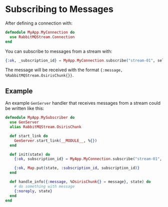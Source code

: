 # Subscribing to Messages

After defining a connection with:

```elixir
defmodule MyApp.MyConnection do
  use RabbitMQStream.Connection
end
```

You can subscribe to messages from a stream with:

```elixir
{:ok, _subscription_id} = MyApp.MyConnection.subscribe("stream-01", self(), :next, 999)
```

The message will be received with the format `{:message, %RabbitMQStream.OsirisChunk{}}`.

## Example

An example `GenServer` handler that receives messages from a stream could be written like this:

```elixir
defmodule MyApp.MySubscriber do
  use GenServer
  alias RabbitMQStream.OsirisChunk

  def start_link do
    GenServer.start_link(__MODULE__, %{})
  end

  def init(state) do
    {:ok, subscription_id} = MyApp.MyConnection.subscribe("stream-01", self(), :next, 999)

    {:ok, Map.put(state, :subscription_id, subscription_id)}
  end

  def handle_info({:message, %OsirisChunk{} = message}, state) do
    # do something with message
    {:noreply, state}
  end
end
```
